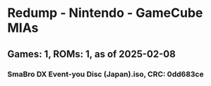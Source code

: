 # Redump - Nintendo - GameCube MIAs
## Games: 1, ROMs: 1, as of 2025-02-08
### SmaBro DX Event-you Disc (Japan).iso, CRC: 0dd683ce
